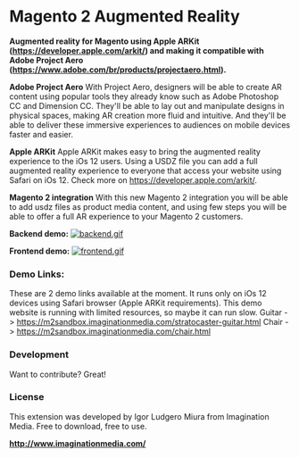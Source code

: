 
# Magento 2 Augmented Reality
 **Augmented reality for Magento using Apple ARKit (https://developer.apple.com/arkit/) and making it compatible with Adobe Project Aero (https://www.adobe.com/br/products/projectaero.html).**

**Adobe Project Aero**
With Project Aero, designers will be able to create AR content using popular tools they already know such as Adobe Photoshop CC and Dimension CC. They'll be able to lay out and manipulate designs in physical spaces, making AR creation more fluid and intuitive. And they'll be able to deliver these immersive experiences to audiences on mobile devices faster and easier.

**Apple ARKit**
Apple ARKit makes easy to bring the augmented reality experience to the iOs 12 users. Using a USDZ file you can add a full augmented reality experience to everyone that access your website using Safari on iOs 12. Check more on https://developer.apple.com/arkit/.

**Magento 2 integration**
With this new Magento 2 integration you will be able to add usdz files as product media content, and using few steps you will be able to offer a full AR experience to your Magento 2 customers.

**Backend demo:**
[![backend.gif](https://s2.gifyu.com/images/backend.gif)](https://gifyu.com/image/39D3)

**Frontend demo:**
[![frontend.gif](https://s2.gifyu.com/images/frontend.gif)](https://gifyu.com/image/39D9)

### Demo Links:
These are 2 demo links available at the moment. It runs only on iOs 12 devices using Safari browser (Apple ARKit requirements). This demo website is running with limited resources, so maybe it can run slow.
Guitar -> https://m2sandbox.imaginationmedia.com/stratocaster-guitar.html
Chair -> https://m2sandbox.imaginationmedia.com/chair.html

### Development

Want to contribute? Great!

### License

This extension was developed by Igor Ludgero Miura from Imagination Media.
Free to download, free to use.

**http://www.imaginationmedia.com/**
